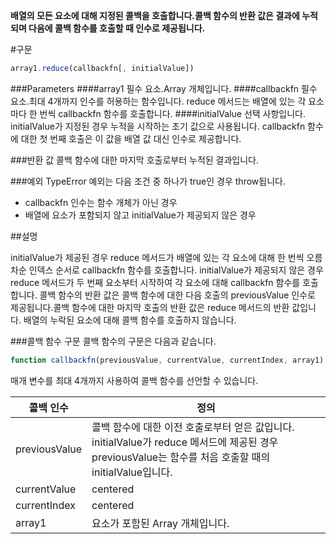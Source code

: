 **배열의 모든 요소에 대해 지정된 콜백을 호출합니다.콜백 함수의 반환 값은 결과에 누적되며 다음에 콜백 함수를 호출할 때 인수로 제공됩니다.** 

#구문

```javascript
array1.reduce(callbackfn[, initialValue]) 
```

###Parameters
####array1
필수 요소.Array 개체입니다.
####callbackfn
필수 요소.최대 4개까지 인수를 허용하는 함수입니다. reduce 메서드는 배열에 있는 각 요소마다 한 번씩 callbackfn 함수를 호출합니다.
####initialValue
선택 사항입니다. initialValue가 지정된 경우 누적을 시작하는 초기 값으로 사용됩니다. callbackfn 함수에 대한 첫 번째 호출은 이 값을 배열 값 대신 인수로 제공합니다.

###반환 값
콜백 함수에 대한 마지막 호출로부터 누적된 결과입니다.

###예외
TypeError 예외는 다음 조건 중 하나가 true인 경우 throw됩니다.

- callbackfn 인수는 함수 개체가 아닌 경우
- 배열에 요소가 포함되지 않고 initialValue가 제공되지 않은 경우

##설명

initialValue가 제공된 경우 reduce 메서드가 배열에 있는 각 요소에 대해 한 번씩 오름차순 인덱스 순서로 callbackfn 함수를 호출합니다.
initialValue가 제공되지 않은 경우 reduce 메서드가 두 번째 요소부터 시작하여 각 요소에 대해 callbackfn 함수를 호출합니다.
콜백 함수의 반환 값은 콜백 함수에 대한 다음 호출의 previousValue 인수로 제공됩니다.콜백 함수에 대한 마지막 호출의 반환 값은 reduce 메서드의 반환 값입니다.
배열의 누락된 요소에 대해 콜백 함수를 호출하지 않습니다.

###콜백 함수 구문
콜백 함수의 구문은 다음과 같습니다.

```javascript
function callbackfn(previousValue, currentValue, currentIndex, array1)
```

매개 변수를 최대 4개까지 사용하여 콜백 함수를 선언할 수 있습니다.

| 콜백 인수       | 정의           |
| ------------- | ------------- |
| previousValue | 콜백 함수에 대한 이전 호출로부터 얻은 값입니다. initialValue가 reduce 메서드에 제공된 경우 previousValue는 함수를 처음 호출할 때의 initialValue입니다. |
| currentValue  | centered                  |
| currentIndex  | centered                  |
| array1        | 요소가 포함된 Array 개체입니다. |
